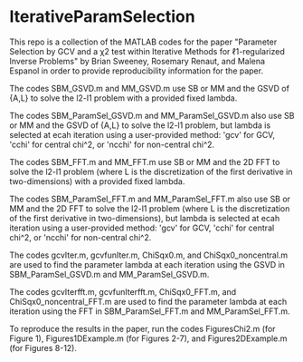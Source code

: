 # IterativeParamSelection

This repo is a collection of the MATLAB codes for the paper "Parameter Selection by GCV and a χ2 test within Iterative Methods for ℓ1-regularized Inverse Problems" 
by Brian Sweeney, Rosemary Renaut, and Malena Espanol in order to provide reproducibility information for the paper.

The codes SBM_GSVD.m and MM_GSVD.m use SB or MM and the GSVD of {A,L} to solve the l2-l1 problem with a provided fixed lambda.

The codes SBM_ParamSel_GSVD.m and MM_ParamSel_GSVD.m also use SB or MM and the GSVD of {A,L} to solve the l2-l1 problem, but lambda is selected at ecah iteration using a user-provided method: 
'gcv' for GCV, 'cchi' for central chi^2, or 'ncchi' for non-central chi^2.

The codes SBM_FFT.m and MM_FFT.m use SB or MM and the 2D FFT to solve the l2-l1 problem (where L is the discretization of the first derivative in two-dimensions) with a provided fixed lambda.

The codes SBM_ParamSel_FFT.m and MM_ParamSel_FFT.m also use SB or MM and the 2D FFT to solve the l2-l1 problem (where L is the discretization of the first derivative in two-dimensions), 
but lambda is selected at ecah iteration using a user-provided method: 'gcv' for GCV, 'cchi' for central chi^2, or 'ncchi' for non-central chi^2.

The codes gcvIter.m, gcvfunIter.m, ChiSqx0.m, and ChiSqx0_noncentral.m are used to find the parameter lambda at each iteration using the GSVD in SBM_ParamSel_GSVD.m and MM_ParamSel_GSVD.m.

The codes gcvIterfft.m, gcvfunIterfft.m, ChiSqx0_FFT.m, and ChiSqx0_noncentral_FFT.m are used to find the parameter lambda at each iteration using the FFT in SBM_ParamSel_FFT.m and MM_ParamSel_FFT.m.

To reproduce the results in the paper, run the codes FiguresChi2.m (for Figure 1), Figures1DExample.m (for Figures 2-7), and Figures2DExample.m (for Figures 8-12).
